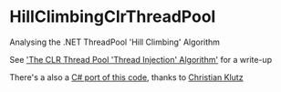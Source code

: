 # HillClimbingClrThreadPool
Analysing the .NET ThreadPool 'Hill Climbing' Algorithm

See ['The CLR Thread Pool 'Thread Injection' Algorithm'](http://mattwarren.org/2017/04/13/The-CLR-Thread-Pool-Thread-Injection-Algorithm/) for a write-up

There's a also a [C# port of this code](https://github.com/cklutz/HillClimbing), thanks to [Christian Klutz](https://github.com/cklutz)
